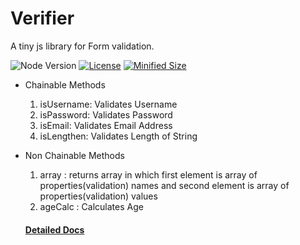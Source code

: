 # Verifier

A tiny js library for Form validation.

![Node Version](https://badgen.net/npm/node/next)
[![License](https://img.shields.io/npm/l/verifierjs)](https://cdn.jsdelivr.net/npm/verifierjs@0.4.3/LICENSE)
[![Minified Size](https://badgen.net/bundlephobia/min/verifierjs)](https://bundlephobia.com/package/verifierjs)

- Chainable Methods
  1. isUsername: Validates Username
  2. isPassword: Validates Password
  3. isEmail: Validates Email Address
  4. isLengthen: Validates Length of String
- Non Chainable Methods

  1. array : returns array in which first element is array of properties(validation) names
     and second element is array of properties(validation) values
  2. ageCalc : Calculates Age

  #### <a href="https://github.com/vakhariaheet/verifierjs#readme">Detailed Docs</a>